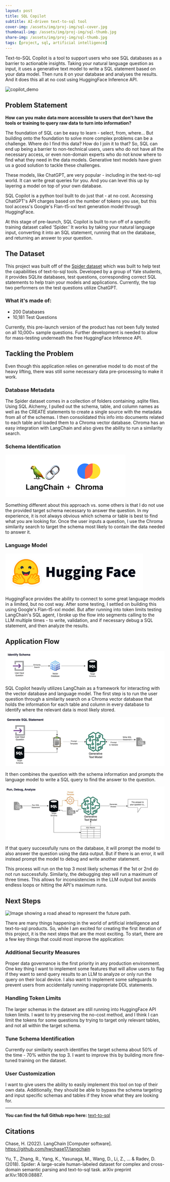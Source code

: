 ```yaml
---
layout: post
title: SQL Copilot
subtitle: AI-driven text-to-sql tool
cover-img: /assets/img/proj-img/sql-cover.jpg
thumbnail-img: /assets/img/proj-img/sql-thumb.jpg
share-img: /assets/img/proj-img/sql-thumb.jpg
tags: [project, sql, artificial intelligence]
---
```


Text-to-SQL Copilot is a tool to support users who see SQL databases as a barrier to actionable insights. Taking your natural language question as input, it uses a generative text model to write a SQL statement based on your data model. Then runs it on your database and analyses the results. And it does this all at no cost using HuggingFace Inference API.

![copilot_demo](https://github.com/BrettlyCD/text-to-sql/assets/42612621/f2f59382-f283-425d-b0c4-738f7b2aee4a)

## Problem Statement

**How can you make data more accessible to users that don't have the tools or training to query raw data to turn into information?**

The foundation of SQL can be easy to learn - select, from, where...
But building onto the foundation to solve more complex problems can be a challenge. Where do I find this data? How do I join it to that? So, SQL can end up being a barrier to non-technical users, users who do not have all the necessary access, or even non-domain experts who do not know where to find what they need in the data models. Generative text models have given us a good solution to tackle these challenges.

These models, like ChatGPT, are very popular - including in the text-to-sql world. It can write great queries for you. And you can level this up by layering a model on top of your own database.

SQL Copilot is a python tool built to do just that - at no cost. Accessing ChatGPT's API charges based on the number of tokens you use, but this tool access's Google's Flan-t5-xxl text generation model through HuggingFace.

At this stage of pre-launch, SQL Copilot is built to run off of a specific training dataset called 'Spider.' It works by taking your natural language input, converting it into an SQL statement, running that on the database, and returning an answer to your question.

## The Dataset

This project was built off of the [Spider dataset](https://yale-lily.github.io/spider) which was built to help test the capabilities of text-to-sql tools. Developed by a group of Yale students, it provides SQLite databases, test questions, corresponding correct SQL statements to help train your models and applications. Currently, the top two performers on the test questions utilize ChatGPT.

### What it's made of:
- 200 Databases
- 10,181 Test Questions

Currently, this pre-launch version of the product has not been fully tested on all 10,000+ sample questions. Further development is needed to allow for mass-testing underneath the free HuggingFace Inference API.

## Tackling the Problem

Even though this application relies on generative model to do most of the heavy lifting, there was still some necessary data pre-processing to make it work.

### Database Metadata

The Spider dataset comes in a collection of folders containing .sqlite files. Using SQL Alchemy, I pulled out the schema, table, and column names as well as the CREATE statements to create a single source with the metadata from all of the schemas. I then consolidated this info into documents related to each table and loaded them to a Chroma vector database. Chroma has an easy integration with LangChain and also gives the ability to run a similarity search.

### Schema Identification

![Chroma and Langchain Logos - the two key tools I use in this step.](../assets/img/proj-img/langchain-chroma.png)

Something different about this approach vs. some others is that I do not use the provided target schema necessary to answer the question. In my experience, it is not always obvious which schema or table is best to find what you are looking for. Once the user inputs a question, I use the Chroma similarity search to target the schema most likely to contain the data needed to answer it.

### Language Model

![HuggingFace logo - the service I use to access the language model.](../assets/img/proj-img/hugging-face.png)

HuggingFace provides the ability to connect to some great language models in a limited, but no cost way. After some testing, I settled on building this using Google's Flan-t5-xxl model. But after running into token limits testing LangChain's SQL agent, I broke up the flow into segments calling to the LLM multiple times - to write, validation, and if necessary debug a SQL statement, and then analyze the results.

## Application Flow

![Image showing the schema identification step using a vector database.](../assets/img/proj-img/copilot-id-schema.png)

SQL Copilot heavily utilizes LangChain as a framework for interacting with the vector database and language model. The first step is to run the user question through a similarity search on a Chroma vector database that holds the information for each table and column in every database to identify where the relevant data is most likely stored.

![Image showing the sql statement generation steps using the language model.](../assets/img/proj-img/copilot-generate-sql.png)

It then combines the question with the schema information and prompts the language model to write a SQL query to find the answer to the question.

![Image showing the final step - running and debugging/analyzing the results.](../assets/img/proj-img/copilot-run-debug-analyze.png)

If that query successfully runs on the database, it will prompt the model to also answer the question using the data output. But if there is an error, it will instead prompt the model to debug and write another statement.

This process will run on the top 3 most likely schemas if the 1st or 2nd do not run successfully. Similarly, the debugging step will run a maximum of three times. This allows for inconsistencies in the LLM output but avoids endless loops or hitting the API's maximum runs.

## Next Steps

![Image showing a road ahead to represent the future path.](../assets/img/path.jpg)

There are many things happening in the world of artificial intelligence and text-to-sql products. So, while I am excited for creating the first iteration of this project, it is the next steps that are the most exciting. To start, there are a few key things that could most improve the application:

### Additional Security Measures

Proper data governance is the first priority in any production environment. One key thing I want to implement some features that will allow users to flag if they want to send query results to an LLM to analyze or only run the query on their local device. I also want to implement some safeguards to prevent users from accidentally running inappropriate DDL statements.

### Handling Token Limits

The larger schemas in the dataset are still running into HuggingFace API token limits. I want to try preserving the no-cost method, and I think I can limit the tokens for some questions by trying to target only relevant tables, and not all within the target schema.

### Tune Schema Identification

Currently our similarity search identifies the target schema about 50% of the time - 70% within the top 3. I want to improve this by building more fine-tuned training on the dataset.

### User Customization

I want to give users the ability to easily implement this tool on top of their own data. Additionally, they should be able to bypass the schema targeting and input specific schemas and tables if they know what they are looking for.

---
**You can find the full Github repo here:** [text-to-sql](https://github.com/BrettlyCD/text-to-sql/tree/main)

## Citations

Chase, H. (2022). LangChain [Computer software]. https://github.com/hwchase17/langchain

Yu, T., Zhang, R., Yang, K., Yasunaga, M., Wang, D., Li, Z., ... & Radev, D. (2018). Spider: A large-scale human-labeled dataset for complex and cross-domain semantic parsing and text-to-sql task. arXiv preprint arXiv:1809.08887.
